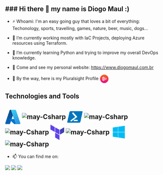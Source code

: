 <h2> ### Hi there 👋 my name is Diogo Maul :) </h2>

- ⚡ Whoami: I'm an easy going guy that loves a bit of everything: Techonology, sports, travelling, games, nature, beer, music, dogs... 

- 🔭 I’m currently working mostly with IaC Projects, deploying Azure resources using Terraform.
- 🌱 I’m currently learning Python and trying to improve my overall DevOps knowledge. 
- 💬 Come and see my personal website: https://www.diogomaul.com.br
- 🤔 By the way, here is my Pluralsight Profile <a href="https://app.pluralsight.com/profile/diogo-maul-72" target="_blank" rel="noopener noreferrer"><img src="https://github.com/diogomaul/images/blob/main/pluralsight-logo.png" align="center" alt="Pluralsight Profile Diogo Maul" height="30" width="30"></a> 
<div style="display: inline_block">
   <h2  > Technologies and Tools  <h2>
      <img align="center" alt="Diogo-Azure" height="50" width="50" src="https://raw.githubusercontent.com/devicons/devicon/2ae2a900d2f041da66e950e4d48052658d850630/icons/azure/azure-original.svg">
      <img align="center" alt="may-Csharp" height="50" width="50" src="https://cdn.jsdelivr.net/gh/devicons/devicon/icons/vscode/vscode-original.svg">
      <img align="center" alt="may-Csharp" height="50" width="50" src="https://github.com/diogomaul/images/blob/main/powershell-logo3.png">
      <img align="center" alt="may-Csharp" height="50" width="50" src="https://cdn.jsdelivr.net/gh/devicons/devicon/icons/python/python-original.svg">
      <img align="center" alt="may-Csharp" height="50" width="50" src="https://cdn.jsdelivr.net/gh/devicons/devicon/icons/git/git-original.svg">
      <img align="center" alt="may-Csharp" height="50" width="45" src="https://github.com/diogomaul/images/blob/main/terraform-logo.png">
      <img align="center" alt="may-Csharp" height="50" width="50" src="https://cdn.jsdelivr.net/gh/devicons/devicon/icons/docker/docker-original-wordmark.svg">
      <img align="center" alt="may-Csharp" height="50" width="50" src="https://raw.githubusercontent.com/diogomaul/images/main/windows-logo.png">
      <img align="center" alt="may-Csharp" height="50" width="50" src="https://cdn.jsdelivr.net/gh/devicons/devicon/icons/ubuntu/ubuntu-plain.svg"

</div>
      
<br>
 
</div>
      
- 📫 You can find me on:
   
<a href="https://www.linkedin.com/in/diogomaul/" target="_blank" rel="noopener noreferrer"><img src="https://img.shields.io/badge/-LinkedIn-%230077B5?style=for-the-badge&logo=linkedin&logoColor=white" target="_blank"></a> 
<a href="https://twitter.com/diogomaul" target="_blank" rel="noopener noreferrer"><img src="https://img.shields.io/badge/Twitter-1DA1F2?style=for-the-badge&logo=twitter&logoColor=white" target="_blank"></a> 
<a href="https://instagram.com/diogomaul" target="_blank" rel="noopener noreferrer"><img src="https://img.shields.io/badge/Instagram-E4405F?style=for-the-badge&logo=instagram&logoColor=white" target="_blank"></a> 
  
      
<!--
![Snake animation](https://github.com/codethi/codethi/blob/output/github-contribution-grid-snake.svg)
      
- 👯 I’m looking to collaborate on ...
- 🤔 I’m looking for help with ...
- 💬 Ask me about ...
- -->

